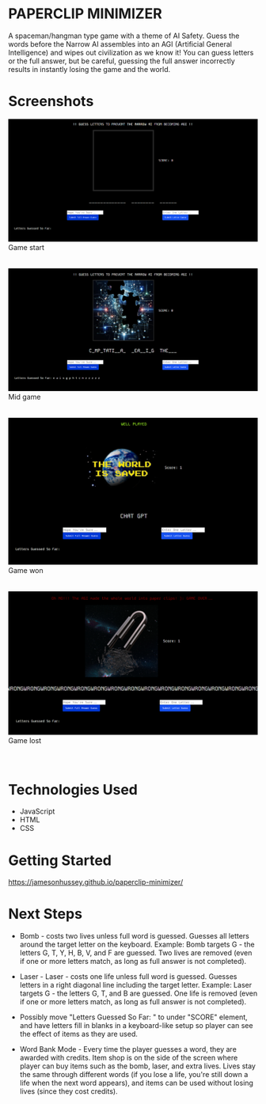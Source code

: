 # PAPERCLIP MINIMIZER
A spaceman/hangman type game with a theme of AI Safety. Guess the words before the Narrow AI assembles into an AGI (Artificial General Intelligence) and wipes out civilization as we know it! You can guess letters or the full answer, but be careful, guessing the full answer incorrectly results in instantly losing the game and the world.

# Screenshots

<img src="imgs/game-start.png"> <br>
Game start <br><br><br>
<img src="imgs/mid-game.png"> <br>
Mid game <br><br><br>
<img src="imgs/win-screen.png"> <br>
Game won <br><br><br>
<img src="imgs/loss-screen.png"> <br>
Game lost <br><br><br>


# Technologies Used

- JavaScript
- HTML
- CSS

# Getting Started

https://jamesonhussey.github.io/paperclip-minimizer/

# Next Steps

- Bomb - costs two lives unless full word is guessed. Guesses all letters around the target letter on the keyboard. Example: Bomb targets G - the letters G, T, Y, H, B, V, and F are guessed. Two lives are removed (even if one or more letters match, as long as full answer is not completed).

- Laser - Laser - costs one life unless full word is guessed. Guesses letters in a right diagonal line including the target letter. Example: Laser targets G - the letters G, T, and B are guessed. One life is removed (even if one or more letters match, as long as full answer is not completed).

- Possibly move "Letters Guessed So Far: " to under "SCORE" element, and have letters fill in blanks in a keyboard-like setup so player can see the effect of items as they are used.

- Word Bank Mode - Every time the player guesses a word, they are awarded with credits. Item shop is on the side of the screen where player can buy items such as the bomb, laser, and extra lives. Lives stay the same through different words (if you lose a life, you're still down a life when the next word appears), and items can be used without losing lives (since they cost credits).
 